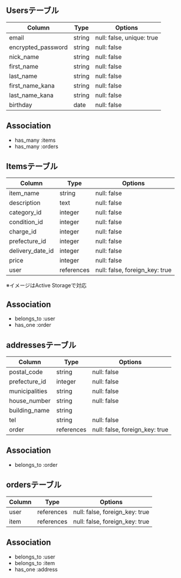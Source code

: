 ## Usersテーブル

| Column              | Type    | Options                   |
| ------------------- | ------- | ------------------------- |
| email               | string  | null: false, unique: true |
| encrypted_password  | string  | null: false               |
| nick_name           | string  | null: false               |
| first_name          | string  | null: false               |
| last_name           | string  | null: false               |
| first_name_kana     | string  | null: false               |
| last_name_kana      | string  | null: false               |
| birthday            | date    | null: false               |

## Association
- has_many :items
- has_many :orders


## Itemsテーブル
| Column              | Type       | Options                        |
| ------------------- | ---------- | ------------------------------ |
| item_name           | string     | null: false                    |
| description         | text       | null: false                    |
| category_id         | integer    | null: false                    |
| condition_id        | integer    | null: false                    |
| charge_id           | integer    | null: false                    |
| prefecture_id       | integer    | null: false                    |
| delivery_date_id    | integer    | null: false                    |
| price               | integer    | null: false                    |
| user                | references | null: false, foreign_key: true |
※イメージはActive Storageで対応

## Association
- belongs_to :user
- has_one :order


## addressesテーブル
| Column              | Type       | Options                        |
| ------------------- | ---------- | ------------------------------ |
| postal_code         | string     | null: false                    |
| prefecture_id       | integer    | null: false                    |
| municipalities      | string     | null: false                    |
| house_number        | string     | null: false                    |
| building_name       | string     |                                |
| tel                 | string     | null: false                    |
| order               | references | null: false, foreign_key: true |

## Association
- belongs_to :order


## ordersテーブル
| Column              | Type       | Options                        |
| ------------------- | ---------- | ------------------------------ |
| user                | references | null: false, foreign_key: true |
| item                | references | null: false, foreign_key: true |

## Association
- belongs_to :user
- belongs_to :item
- has_one    :address